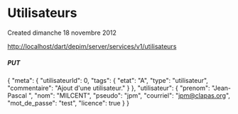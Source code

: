 Utilisateurs
============
Created dimanche 18 novembre 2012

<http://localhost/dart/depim/server/services/v1/utilisateurs>

##### PUT
{
    "meta": {
        "utilisateurId": 0,
        "tags": {
            "etat": "A",
            "type": "utilisateur",
            "commentaire": "Ajout d'une utilisateur."
        }
    },
    "utilisateur": {
        "prenom": "Jean-Pascal ",
        "nom": "MILCENT",
        "pseudo": "jpm",
        "courriel": "[jpm@clapas.org](mailto:jpm@clapas.org)",
        "mot_de_passe": "test",
        "licence": true
    }
}
